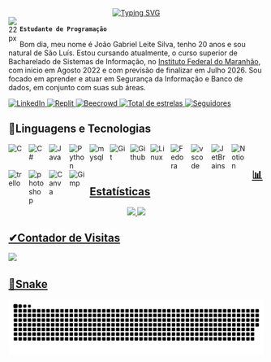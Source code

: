 <div align="center">
  <a href="https://git.io/typing-svg">
    <img src="https://readme-typing-svg.demolab.com?font=Fira+Code&weight=500&size=22&pause=1000&color=e61919&center=true&vCenter=true&random=false&width=524&lines=%E2%8A%B9+Gabriel+Leite+%E2%8A%B9+" alt="Typing SVG">
  </a>
</div>
<a href="https://open.spotify.com/user/p91gairqjwa601tpgs71ygpud?si=6433b9f5744a40c3">
  <img align="left" alt="22px" width="22px" src="https://www.freepnglogos.com/uploads/spotify-logo-png/spotify-photo-of-logo-16.png"/>
</a>

**`Estudante de Programação`**

Bom dia, meu nome é João Gabriel Leite Silva, tenho 20 anos e sou natural de São Luís. Estou cursando atualmente, o curso superior de Bacharelado de Sistemas de Informação, no [Instituto Federal do Maranhão](https://portal.ifma.edu.br/inicio/), com inicio em Agosto 2022 e com previsão de finalizar em Julho 2026. Sou focado em aprender e atuar em Segurança da Informação e Banco de dados, em conjunto com suas sub áreas.

<p align="left">
    <!-- Badge do LinkedIn -->
    <a href="https://www.linkedin.com/in/jo%C3%A3o-gabriel-leite-silva-332602276/">
        <img 
            alt="LinkedIn" 
            title="Acesso ao meu Linkedin" 
            src="https://custom-icon-badges.demolab.com/badge/-LinkedIn-4169e1?logo=person-add&logoColor=white&style=for-the-badge&labelColor=2E3440"
        />
    </a>
    <!-- Badge do Replit -->
    <a href="https://replit.com/@GabrielLeite28">
        <img 
            alt="Replit" 
            title="Acesso ao meu Replit" 
            src="https://img.shields.io/badge/-Replit-FF7F50?logo=replit&logoColor=white&style=for-the-badge&labelColor=2E3440"
        />
    </a>
    <!-- Badge do Beecrowd-->
    <a href="https://judge.beecrowd.com/pt/profile/797056">
        <img 
            alt="Beecrowd" 
            title="Acesso ao meu Beecrowd" 
            src="https://img.shields.io/badge/-Beecrowd-993399?logo=c&logoColor=white&style=for-the-badge&labelColor=2E3440"
        />
    </a>
    <!-- Badge das Estrelas do Github-->
    <a href="https://github.com/Gaeleite?tab=repositories&sort=stargazers">
        <img 
            alt="Total de estrelas" 
            title="Total de estrelas GitHub" 
            src="https://custom-icon-badges.demolab.com/github/stars/gaeleite?color=55960c&style=for-the-badge&labelColor=488207&logo=star&label=estrelas"
        />
    </a>
    <!-- Badge dos seguidores do Github-->
    <a href="https://github.com/Gaeleite?tab=followers">
        <img 
            alt="Seguidores" 
            title="Me siga no GitHub" 
            src="https://custom-icon-badges.demolab.com/github/followers/Gaeleite?color=d22e2e&labelColor=a82424&style=for-the-badge&logo=github&label=Seguidores&logoColor=white"
        />
    </a>

## 🤖Linguagens e Tecnologias
  <a href="https://embarcados.com.br/linguagem-c-guia-completo/"> 
<img align="left" alt="C" title="C" width="30px" style="padding-right: 10px;" src="https://cdn.jsdelivr.net/gh/devicons/devicon@latest/icons/c/c-original.svg"/>
  <a href="https://www.alura.com.br/artigos/csharp-linguagem-programacao-dotnet?srsltid=AfmBOopNc0sWE_bCJkMRVvq05X-1HL0opoM1SZdfEjDvyv78D7xOwSL7">
<img align="left" alt="C#" title="C#" width="30px" style="padding-right: 10px;" src="https://cdn.jsdelivr.net/gh/devicons/devicon@latest/icons/csharp/csharp-original.svg"/>
  <a href="https://www.java.com/pt-BR/download/help/whatis_java.html">
<img align="left" alt="Java" title="Java" width="30px" style="padding-right: 10px;" src="https://cdn.jsdelivr.net/gh/devicons/devicon@latest/icons/java/java-original.svg"/>
    <a href="https://aws.amazon.com/pt/what-is/python/#:~:text=O%20Python%20%C3%A9%20uma%20linguagem,executada%20em%20muitas%20plataformas%20diferentes.">
<img align="left" alt="Python" title="Python" width="30px" style="padding-right: 10px;" src="https://cdn.jsdelivr.net/gh/devicons/devicon@latest/icons/python/python-original.svg"/>
  <a href="https://www.hostinger.com.br/tutoriais/o-que-e-mysql">
<img align="left" alt="mysql" title="mysql" width="30px" style="padding-right: 10px;" src="https://cdn.jsdelivr.net/gh/devicons/devicon@latest/icons/mysql/mysql-plain-wordmark.svg"/>
  <a href=" https://www.atlassian.com/br/git/tutorials/what-is-git">
<img align="left" alt="Git" title="Git" width="30px" style="padding-right: 10px;" src="https://cdn.jsdelivr.net/gh/devicons/devicon@latest/icons/git/git-original.svg"/>
  <a href="https://blog.somostera.com/data-science/o-que-e-github">
<img align="left" alt="Github" title="Github" width="30px" style="padding-right: 10px;" src="https://cdn.jsdelivr.net/gh/devicons/devicon@latest/icons/github/github-original-wordmark.svg"/>
  <a href="https://www.redhat.com/pt-br/topics/linux/what-is-linux">
<img align="left" alt="Linux" title="Linux" width="30px" style="padding-right: 10px;" src="https://cdn.jsdelivr.net/gh/devicons/devicon@latest/icons/linux/linux-original.svg"/>
  <a href="https://www.controle.net/faq/o-que-e-fedora-linux-e-quais-sao-suas-aplicacoes">
<img align="left" alt="Fedora" title="Fedora" width="30px" style="padding-right: 10px;" src="https://cdn.jsdelivr.net/gh/devicons/devicon@latest/icons/fedora/fedora-original.svg"/>
  <a href="https://code.visualstudio.com/">
<img align="left" alt="vscode" title="vscode" width="30px" style="padding-right: 10px;" src="https://cdn.jsdelivr.net/gh/devicons/devicon@latest/icons/vscode/vscode-original.svg"/>
  <a href = "https://www.jetbrains.com/pt-br/">
<img align="left" alt="JetBrains" title="JetBrains" width="30px" style="padding-right: 10px;" src="https://cdn.jsdelivr.net/gh/devicons/devicon@latest/icons/jetbrains/jetbrains-original.svg"/>
  <a href = "https://www.controle.net/faq/notion-uma-plataforma-completa-de-gerenciamento-e-colaboracao-em-nuvem#:~:text=Notion%20%C3%A9%20um%20aplicativo%20de,de%20forma%20colaborativa%20e%20personaliz%C3%A1vel.">
<img align="left" alt="Notion" title="Notion" width="30px" style="padding-right: 10px;" src="https://cdn.jsdelivr.net/gh/devicons/devicon@latest/icons/notion/notion-original.svg"/>
  <a href = "https://trello.com/pt-BR/use-cases/information-technology">
<img align="left" alt="trello" title="trello" width="30px" style="padding-right: 10px;" src="https://cdn.jsdelivr.net/gh/devicons/devicon@latest/icons/trello/trello-original.svg"/>
  <a href = "https://www.adobe.com/br/products/photoshop/landpa.html?gclid=CjwKCAiAlPu9BhAjEiwA5NDSA-hGWUL2wx_FT2fOL7NAL1Gg9W0F_9nzTHgxGy1p-do8e80BOEllNBoC4dIQAvD_BwE&sdid=29NMCFXM&mv=search&mv2=paidsearch&ef_id=CjwKCAiAlPu9BhAjEiwA5NDSA-hGWUL2wx_FT2fOL7NAL1Gg9W0F_9nzTHgxGy1p-do8e80BOEllNBoC4dIQAvD_BwE:G:s&s_kwcid=AL!3085!3!717645643664!e!!g!!photoshop!188192502!10077842982&gad_source=1">
<img align="left" alt="photoshop" title="photoshop" width="30px" style="padding-right: 10px;" src="https://cdn.jsdelivr.net/gh/devicons/devicon@latest/icons/photoshop/photoshop-original.svg"/>
  <a href = "https://www.canva.com/pt_br/">
<img align="left" alt="Canva" title="Canva" width="30px" style="padding-right: 10px;" src="https://cdn.jsdelivr.net/gh/devicons/devicon@latest/icons/canva/canva-original.svg"/> 
  <a href = "https://www.gimp.org/">
<img align="left" alt="Gimp" title="Gimp" width="30px" style="padding-right: 10px;" src="https://cdn.jsdelivr.net/gh/devicons/devicon@latest/icons/gimp/gimp-original.svg"/>
    <br/>

## 📊Estatísticas
<div align="center">
  <a href="https://github.com/gaeleite">
  <img height="180em" src="https://github-readme-stats.vercel.app/api?username=gaeleite&show_icons=true&theme=dracula&include_all_commits=true&count_private=true"/>
  <img height="180em" src="https://github-readme-stats.vercel.app/api/top-langs/?username=gaeleite&layout=compact&langs_count=7&theme=dracula"/>
</div>
    
## ✔Contador de Visitas
<img src="https://profile-counter.glitch.me/gaeleite/count.svg" />

## 🐍Snake
<picture align="center">
  <source media="(prefers-color-scheme: dark)" srcset="https://raw.githubusercontent.com/gaeleite/gaeleite/output/github-contribution-grid-snake-dark.svg">
  <source media="(prefers-color-scheme: light)" srcset="https://raw.githubusercontent.com/gaeleite/gaeleite/output/github-contribution-grid-snake-dark.svg">
  <img align="center" alt="github contribution grid snake animation" src="https://raw.githubusercontent.com/gaeleite/gaeleite/output/github-contribution-grid-snake.svg">
</picture>
